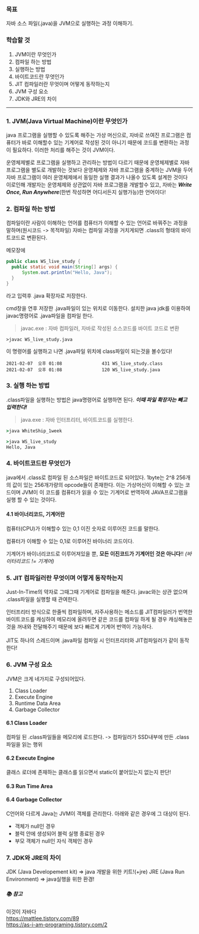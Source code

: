 ### 목표

자바 소스 파일(.java)을 JVM으로 실행하는 과정 이해하기.

### 학습할 것
1. JVM이란 무엇인가
2. 컴파일 하는 방법
3. 실행하는 방법
4. 바이트코드란 무엇인가
5. JIT 컴파일러란 무엇이며 어떻게 동작하는지
6. JVM 구성 요소
7. JDK와 JRE의 차이

<hr>

### 1. JVM(Java Virtual Machine)이란 무엇인가

java 프로그램을 실행할 수 있도록 해주는 가상 머신으로,
자바로 쓰여진 프로그램은 컴퓨터가 바로 이해할수 있는 기계어로 작성된 것이 아니기 때문에 코드를 변환하는 과정이 필요하다.
이러한 처리를 해주는 것이 JVM이다.

운영체제별로 프로그램을 실행하고 관리하는 방법이 다르기 때문에 운영체제별로 자바 프로그램을 별도로 개발하는 것보다
운영체제와 자바 프로그램을 중계하는 JVM을 두어 자바 프로그램이 여러 운영체제에서 동일한 실행 결과가 나올수 있도록 설계한 것이다
이로인해 개발자는 운영체제와 상관없이 자바 프로그램을 개발할수 있고, 자바는 ***Write Once, Run Anywhere***(한번 작성하면 어디서든지 실행가능)한 언어이다!

### 2. 컴파일 하는 방법

컴파일이란 사람이 이해하는 언어를 컴퓨터가 이해할 수 있는 언어로 바꿔주는 과정을 말하며(원시코드 -> 목적파일)
자바는 컴파일 과정을 거치게되면 .class의 형태의 바이트코드로 변환된다.

메모장에   
```java
public class WS_live_study {
  public static void main(String[] args) {
	  System.out.println("Hello, Java");
  }	
}
```
라고 입력후 .java 확장자로 저장한다.

cmd창을 연후 저장한 .java파일이 있는 위치로 이동한다.
설치한 java jdk를 이용하여 javac명령어로 .java파일을 컴파일 한다.
> javac.exe : 자바 컴파일러, 자바로 작성된 소스코드를 바이트 코드로 변환
```
>javac WS_live_study.java
```

이 명령어를 실행하고 나면 .java파일 위치에 class파일이 되는것을 볼수있다!    
```
2021-02-07  오후 01:08               431 WS_live_study.class
2021-02-07  오후 01:08               120 WS_live_study.java
```

### 3. 실행 하는 방법
.class파일을 실행하는 방법은 java명령어로 실행하면 된다.
***이때 파일 확장자는 빼고 입력한다!***    
> java.exe : 자바 인터프리터, 바이트코드를 실행한다.
```cmd
>java WhiteShip_1week

>java WS_live_study
Hello, Java
```

### 4. 바이트코드란 무엇인가

java에서 .class로 컴파일 된 소스파일은 바이트코드로 되어있다.
1byte는 2^8 256개의 값이 있는 256개가량의 opcode들이 존재한다.
이는 가상머신이 이해할 수 있는 코드이며 JVM이 이 코드를 컴퓨터가 읽을 수 있는 기계어로 번역하여 JAVA프로그램을 실행 할 수 있는 것이다.

#### 4.1 바이너리코드, 기계어란
컴퓨터(CPU)가 이해할수 있는 0,1 이진 숫자로 이루어진 코드를 말한다.

컴퓨터가 이해할 수 있는 0,1로 이루어진 바이너리 코드이다.

기계어가 바이너리코드로 이루어져있을 뿐, **모든 이진코드가 기계어인 것은 아니다**!!
<i>(바이터리코드 != 기계어)</i>

### 5. JIT 컴파일러란 무엇이며 어떻게 동작하는지
Just-In-Time의 약자로 그때그때 기계어로 컴파일을 해준다.
javac와는 상관 없으며 .class파일을 실행할 때 관여한다.

인터프리터 방식으로 한줄씩 컴파일하며, 자주사용하는 메소드를 JIT컴파일러가 번역한 바이트코드를 캐싱하여 메모리에 올려두면
같은 코드를 컴파일 하게 될 경우 캐싱해놓은 것을 꺼내와 전달해주기 때문에 보다 빠르게 기계어 번역이 가능하다.
<br><br>
JIT도 하나의 스레드이며 .java파일 컴파일 시 인터프리터와 JIT컴파일러가 같이 동작한다!

### 6. JVM 구성 요소
JVM은 크게 네가지로 구성되어있다.
1. Class Loader
2. Execute Engine
3. Runtime Data Area
4. Garbage Collector

#### 6.1 Class Loader
컴파일 된 .class파일들을 메모리에 로드한다.
-> 컴파일러가 SSD내부에 만든 .class파일을 읽는 행위

#### 6.2 Execute Engine
클래스 로더에 존재하는 클래스를 읽으면서 static이 붙어있는지 없는지 판단!

#### 6.3 Run Time Area

#### 6.4 Garbage Collector
C언어와 다르게 Java는 JVM이 객체를 관리한다. 아래와 같은 경우에 그 대상이 된다.

- 객체가 null인 경우
- 블럭 안에 생성되어 블럭 실행 종료된 경우
- 부모 객체가 null인 자식 객체인 경우


### 7. JDK와 JRE의 차이
JDK (Java Developement kit) => java 개발을 위한 키트!(+jre)
JRE (Java Run Environment) => java실행을 위한 환경!

##### 📚 참고
  이것이 자바다<br>
  <https://mattlee.tistory.com/89><br>
  <https://as-i-am-programing.tistory.com/2><br>
